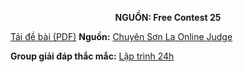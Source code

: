 **<center>NGUỒN: Free Contest 25</center>**

[Tải đề bài (PDF)](/statements/2163/brocard.pdf)
**Nguồn:** [Chuyên Sơn La Online Judge](http://csloj.ddns.net/)

**Group giải đáp thắc mắc:** [Lập trình 24h](https://www.facebook.com/groups/1386904321519984)